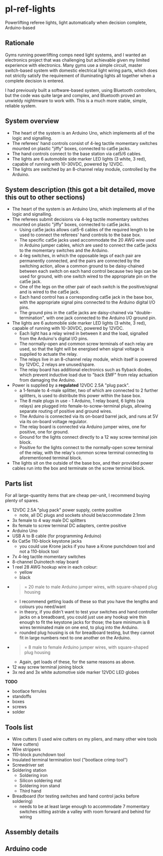 # pl-ref-lights
Powerlifting referee lights, light automatically when decision complete, Arduino-based
## Rationale
Gyms running powerlifting comps need light systems, and I wanted an electronics project that was challenging but achievable given my limited experience with electronics.  Many gyms use a simple circuit, master switch-based system with domestic electrical light wiring parts, which does not strictly satisfy the requirement of illuminating lights all together when a complete decision is entered.

I had previously built a software-based system, using Bluetooth controllers, but the code was quite large and complex, and Bluetooth proved an unwieldy nightmware to work with.  This is a much more stable, simple, reliable system.
## System overview
- The heart of the system is an Arduino Uno, which implements all of the logic and signalling.
- The referees' hand controls consist of 4-leg tactile momentary switches mounted on plastic "jiffy" boxes, connected to cat5e jacks.
- The hand controls connect to the base station via cat5/6 cables.
- The lights are 6 automobile side marker LED lights (3 white, 3 red), capable of running with 10-30VDC, powered by 12VDC.
- The lights are switched by an 8-channel relay module, controlled by the Arduino.
## System description (this got a bit detailed, move this out to other sections)
- The heart of the system is an Arduino Uno, which implements all of the logic and signalling.
- The referees submit decisions via 4-leg tactile momentary switches mounted on plastic "jiffy" boxes, connected to cat5e jacks.
    - Using cat5e jacks allows cat5-6 cables of the required length to be used to connect the referees' hand controls to the base box.
    - The specific cat5e jacks used accommodate the 20 AWG wire used in Arduino jumper cables, which are used to connect the cat5e jacks to the momentary switches and the Arduino. 
    - 4-leg switches, in which the opposable legs of each pair are permanently connected, and the pairs are connected by the switching action, allow a common ground to be daisy-chained between each switch on each hand control because two legs can be used for ground, with one switch wired to the appropriate pin on the cat5e jack.
    - One of the legs on the other pair of each switch is the positive/signal and is wired to the cat5e jack.
    - Each hand control has a corresponding cat5e jack in the base box, with the appropriate signal pins connected to the Arduino digital I/O pins.
    - The ground pins in the cat5e jacks are daisy-chained via "double-termination", with one jack connected to the Arduino I/O ground pin.
- The lights are 6 automobile side marker LED lights (3 white, 3 red), capable of running with 10-30VDC, powered by 12VDC.
    - Each light has a relay wired in between it and the load, signalled from the Arduino's digital I/O pins.
    - The normally-open and common screw terminals of each relay are used, so that the light will be energised when signal voltage is supplied to actuate the relay.
    - The relays live in an 8-channel relay module, which itself is powered by 12VDC, 2 relays are unused/spare.
    - The relay board has additional electronics such as flyback diodes, which prevent inductive load due to "back EMF" from relay actuation from damaging the Arduino.
- Power is supplied by a **regulated** 12VDC 2.5A "plug pack".
    - a 1-female to 4-male splitter, two of which are connected to 2 further splitters, is used to distribute this power within the base box.
    - The 8 male plugs in use - 1 Arduino, 1 relay board, 6 lights (via relays) are plugged into female-to-screw-terminal plugs, allowing separate routing of positive and ground wires.
    - The Arduino is connected via its on-board barrel jack, and runs at 5V via its on-board voltage regulator.
    - The relay board is connected via Arduino jumper wires, one for positive, one for ground.
    - Ground for the lights connect directly to a 12 way screw terminal join block.
    - Positive for the lights connect to the normally-open screw terminal of the relay, with the relay's common screw terminal connecting to aforementioned terminal block.
- The lights sit on the outside of the base box, and their provided power cables run into the box and terminate on the screw terminal block.
## Parts list
For all large-quantity items that are cheap per-unit, I recommend buying plenty of spares.

- 12VDC 2.5A "plug pack" power supply, centre positive
    - note, all DC plugs and sockets should be/accommodate 2.1mm 
- 3x female to 4 way male DC splitters
- 8x female to screw terminal DC adapters, centre positive
- Arduino Uno
- USB A to B cable (for programming Arduino)
- 6x Cat5e 110-block keystone jacks
    - you could use Krone jacks if you have a Krone punchdown tool and not a 110-block tool   
- 7x 4-leg tactile momentary switches 
- 8-channel Duinotech relay board
- 1 reel 28 AWG hookup wire in each colour:
    - yellow
    - black
- >= 20 male to male Arduino jumper wires, with square-shaped plug housing
    - I recommend getting loads of these so that you have the lengths and colours you need/want
    - in theory, if you didn't want to test your switches and hand controller jacks on a breadboard, you could just use any hookup wire thin enough to fit the keystone jacks for those; the bare minimum is 8 wires terminated male on one end, to plug into the Arduino.  
    - rounded plug housing is ok for breadboard testing, but they cannot fit in large numbers next to one another on the Arduino.
- >= 8 male to female Arduino jumper wires, with square-shaped plug housing
    - Again, get loads of these, for the same reasons as above.
- 12 way screw terminal joining block
- 3x red and 3x white automotive side marker 12VDC LED globes

**TODO**
- bootlace ferrules
- standoffs
- boxes
- screws
- solder

## Tools list
- Wire cutters (I used wire cutters on my pliers, and many other wire tools have cutters)
- Wire strippers
- 110-block punchdown tool
- Insulated terminal termination tool ("bootlace crimp tool")
- Screwdriver set
- Soldering station
    - Soldering iron
    - Silicon soldering mat
    - Soldering iron stand
    - Third hand
- Breadboard (for testing switches and hand control jacks before soldering)
    - needs to be at least large enough to accommodate 7 momentary switches sitting astride a valley with room forward and behind for wiring  
## Assembly details
## Arduino code
